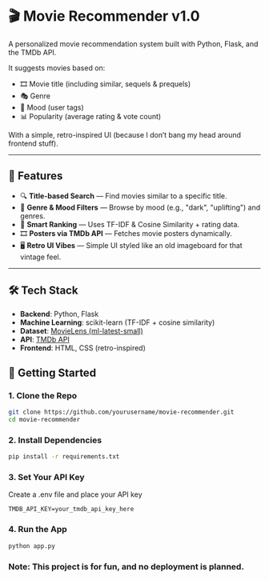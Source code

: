 # 🎬 Movie Recommender v1.0

A personalized movie recommendation system built with Python, Flask, and the TMDb API.

It suggests movies based on:
- 🎞️ Movie title (including similar, sequels & prequels)
- 🎭 Genre
- 🧠 Mood (user tags)
- 📊 Popularity (average rating & vote count)

With a simple, retro-inspired UI (because I don’t bang my head around frontend stuff).

---

## 🧠 Features

- 🔍 **Title-based Search** — Find movies similar to a specific title.
- 🎯 **Genre & Mood Filters** — Browse by mood (e.g., "dark", "uplifting") and genres.
- 🧮 **Smart Ranking** — Uses TF-IDF & Cosine Similarity + rating data.
- 🎞️ **Posters via TMDb API** — Fetches movie posters dynamically.
- 🖥️ **Retro UI Vibes** — Simple UI styled like an old imageboard for that vintage feel.

---

## 🛠️ Tech Stack

- **Backend**: Python, Flask
- **Machine Learning**: scikit-learn (TF-IDF + cosine similarity)
- **Dataset**: [MovieLens (ml-latest-small)](https://grouplens.org/datasets/movielens/)
- **API**: [TMDb API](https://www.themoviedb.org/documentation/api)
- **Frontend**: HTML, CSS (retro-inspired)


## 🚀 Getting Started

### 1. Clone the Repo

```bash
git clone https://github.com/yourusername/movie-recommender.git
cd movie-recommender
```

### 2. Install Dependencies

```bash
pip install -r requirements.txt
```

### 3. Set Your API Key

Create a .env file and place your API key
```
TMDB_API_KEY=your_tmdb_api_key_here
```
### 4. Run the App

```bash
python app.py
```

### Note: This project is for fun, and no deployment is planned.
